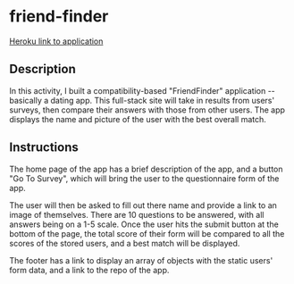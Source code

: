 # friend-finder

[Heroku link to application](https://gentle-dusk-58401.herokuapp.com/)

## Description

In this activity, I built a compatibility-based "FriendFinder" application -- basically a dating app. This full-stack site will take in results from users' surveys, then compare their answers with those from other users. The app displays the name and picture of the user with the best overall match.

## Instructions 

The home page of the app has a brief description of the app, and a button "Go To Survey", which will bring the user to the questionnaire form of the app.

The user will then be asked to fill out there name and provide a link to an image of themselves. There are 10 questions to be answered, with all answers being on a 1-5 scale. Once the user hits the submit button at the bottom of the page, the total score of their form will be compared to all the scores of the stored users, and a best match will be displayed.

The footer has a link to display an array of objects with the static users' form data, and a link to the repo of the app.
